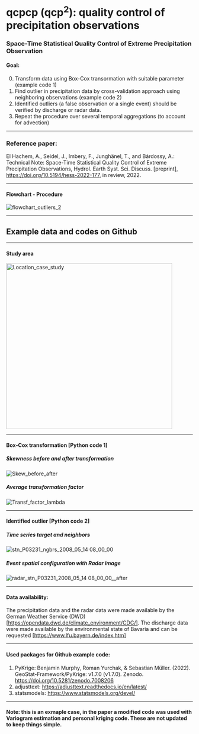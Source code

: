# qcpcp (qcp<sup>2</sup>): quality control of precipitation observations
 ### Space-Time Statistical Quality Control of Extreme Precipitation Observation
 
 #### Goal:
 
 0) Transform data using Box-Cox transormation with suitable parameter (example code 1)
 1) Find outlier in precipitation data by cross-validation approach using neighboring observations (example code 2)
 2) Identified outliers (a false observation or a single event) should be verified by discharge or radar data.
 3) Repeat the procedure over several temporal aggregations (to account for advection)
 
-----------------------------------------------------------------------------------------------

### Reference paper:
El Hachem, A., Seidel, J., Imbery, F., Junghänel, T., and Bárdossy, A.: Technical Note: Space-Time Statistical Quality Control of Extreme Precipitation Observations, Hydrol. Earth Syst. Sci. Discuss. [preprint], https://doi.org/10.5194/hess-2022-177, in review, 2022. 

-----------------------------------------------------------------------------------------------

#### Flowchart - Procedure
![flowchart_outliers_2](https://user-images.githubusercontent.com/22959071/201058588-cd97bec4-693a-4c45-aefb-1a9ec62322de.png)

-----------------------------------------------------------------------------------------------

## Example data and codes on Github
-----------------------------------------------------------------------------------------------

#### Study area
<img width="448" alt="Location_case_study" src="https://user-images.githubusercontent.com/22959071/201070366-ad23af3d-d7e0-42b4-a2d0-844f44e83600.png">

-----------------------------------------------------------------------------------------------

#### Box-Cox transformation [Python code 1]

##### Skewness before and after transformation
![Skew_before_after](https://user-images.githubusercontent.com/22959071/201102430-b36586ee-93a7-4058-b00c-66a7dd27bdf3.png)

##### Average transformation factor
![Transf_factor_lambda](https://user-images.githubusercontent.com/22959071/201102531-2dff63a7-ddac-4380-ba77-c81e7aedc68c.png)

-----------------------------------------------------------------------------------------------

#### Identified outlier [Python code 2]

##### Time series target and neighbors
![stn_P03231_ngbrs_2008_05_14 08_00_00](https://user-images.githubusercontent.com/22959071/201103671-cbf77a69-f137-4f24-9c97-1c3d2a4d7c2c.png)

##### Event spatial configuration with Radar image
![radar_stn_P03231_2008_05_14 08_00_00__after](https://user-images.githubusercontent.com/22959071/201103852-94f375c0-01f6-45e7-aa1f-4d28cb5b5075.png)

-----------------------------------------------------------------------------------------------

#### Data availability:


The precipitation data and the radar data were made available by the German Weather Service (DWD) [https://opendata.dwd.de/climate_environment/CDC/]. The discharge data were made available by the environmental state of Bavaria and can be requested [https://www.lfu.bayern.de/index.htm]

-----------------------------------------------------------------------------------------------

#### Used packages for Github example code:
1) PyKrige: Benjamin Murphy, Roman Yurchak, & Sebastian Müller. (2022). GeoStat-Framework/PyKrige: v1.7.0 (v1.7.0). Zenodo. https://doi.org/10.5281/zenodo.7008206
2) adjusttext: https://adjusttext.readthedocs.io/en/latest/
3) statsmodels: https://www.statsmodels.org/devel/

-----------------------------------------------------------------------------------------------

#### Note: this is an exmaple case, in the paper a modified code was used with Variogram estimation and personal kriging code. These are not updated to keep things simple.
